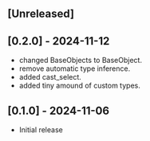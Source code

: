 ## [Unreleased]
## [0.2.0] - 2024-11-12

- changed BaseObjects to BaseObject.
- remove automatic type inference.
- added cast_select.
- added tiny amound of custom types.

## [0.1.0] - 2024-11-06

- Initial release
